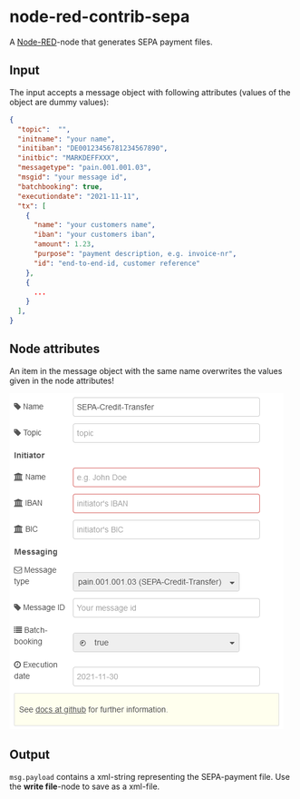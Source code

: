 # node-red-contrib-sepa

A [Node-RED](https://nodered.org/)-node that generates SEPA payment files.

## Input
The input accepts a message object with following attributes (values of the object are dummy values):
```json
{
  "topic":  "",
  "initname": "your name",
  "initiban": "DE00123456781234567890",
  "initbic": "MARKDEFFXXX",
  "messagetype": "pain.001.001.03",
  "msgid": "your message id",
  "batchbooking": true,
  "executiondate": "2021-11-11",
  "tx": [
    {
      "name": "your customers name",
      "iban": "your customers iban",
      "amount": 1.23,
      "purpose": "payment description, e.g. invoice-nr",
      "id": "end-to-end-id, customer reference"
    }, 
    {
      ...
    }
  ],
}
```

## Node attributes

An item in the message object with the same name overwrites the values given in the node attributes!

![Edit dialog](./img/edit_dialog.png)

## Output

`msg.payload` contains a xml-string representing the SEPA-payment file. Use the **write file**-node to save as a xml-file.
